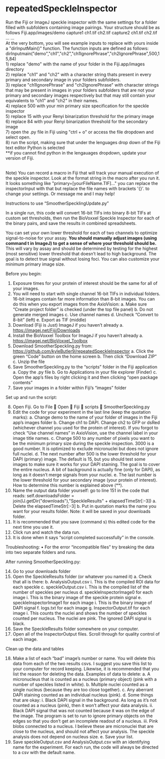 # repeatedSpeckleInspector
Run the Fiji or ImageJ speckle inspector with the same settings for a folder filled with subfolders containing image pairings. 
Your structure should be as follows 
  Fiji.app/images/demo
    capture1
      ch1.tif
      ch2.tif
    capture2
      ch1.tif
      ch2.tif
      ...
    ...
<br />
At the very bottom, you will see example inputs to replace with yours inside a "dirInputMain()" function.
The function inputs are defined as follows:<br />
  dirInputmain("demo","ch1","ch2","ch1IgnorePhrase","ch2IgnorePhrase",500,15,84) <br />
    1) replace "demo" with the name of your folder in the Fiji.app/images directory <br />
    2) replace "ch1" and "ch2" with a character string thats present in every primary and secondary image in your folders subfolders. <br />
    3) replace "ch1IgnorePhrase" and "ch2IgnorePhrase" with character strings that may be present in images in your folders subfolders that are not your primary and secondary images respectively but that may still contain your equivalents to "ch1" and "ch2" in their names. <br />
    4) replace 500 with your min primary size specification for the speckle inspector <br />
    5) replace 15 with your Renyi binarization threshold for the primary image <br />
    6) replace 84 with your Renyi binarization threshold for the secondary image <br />
    7) open the .py file in Fiji using "ctrl + o" or access the file dropdown and select open. <br />
    8) run the script, making sure that under the lenguages drop down of the Fiji text editor Python is selected <br />
      **if you cannot find python in the lengauages dropdown, update your version of Fiji. <br />

<br />
Note) You can record a macro in Fiji that will track your manual execution of the speckle inspector. Look at the format string in the macro after you run it.
It looks something like "primary=[yourFileName.TIF]..." you can replace the inspectorInput with that but replace the 
file names with brackets '{}'. to change your settings. Or message me and I may help!

Instructions to use “SmootherSpecklingUpdate.py”

In a single run, this code will convert 16-bit TIFs into binary 8-bit TIFs at custom set thresholds, then run the BioVoxxel Speckle Inspector for each of the binary pairs, and save the results in combined spreadsheets.  

You can set your own lower threshold for each of two channels to optimize signal-to-noise for your assay. **You should manually adjust images (using command t in ImageJ) to get a sense of where your threshold should be.** This will vary by assay and should be determined by testing for the highest (most sensitive) lower threshold that doesn’t lead to high background. The goal is to detect true signal without losing foci. You can also customize your minimum primary image size. 

Before you begin: 

1.	Exposure times for your protein of interest should be the same for all of your images. 
2.	You will need to start with single channel 16-bit TIFs in individual folders. 16-bit images contain far more information than 8-bit images. You can do this when you export images from the AxioVision:
a.	Make sure “Create project folder” is checked (under the top file panel)
b.	Do not generate merged images
c.	Use channel names
d.	Uncheck “Convert to 8-bit” (left)
e.	Export as TIF (middle)
3.	Download (Fiji is Just) ImageJ if you haven’t already
a.	https://imagej.net/Fiji/Downloads
4.	Install the BioVoxxel Toolbox for ImageJ if you haven’t already
a.	https://imagej.net/BioVoxxel_Toolbox
5.	Download SmootherSpeckling.py from: https://github.com/kyleButler9/repeatedSpeckleInspector
a.	Click the green “Code” button on the home screen
b.	Then click “Download ZIP”
c.	Unzip the file
6.	Save SmootherSpeckling.py to the “scripts” folder in the Fiji application
a.	Copy the .py file
b.	Go to Applications in your file explorer (Finder)
c.	Open the app’s files by right clicking it and then clicking “open package contents”
7.	Save your images in a folder within Fiji’s “images” folder

Set up and run the script: 

8.	Open Fiji. Go to File  Open  Fiji  scripts  SmootherSpeckling.py
9.	Edit the code for your experiment in the last line (keep the quotation marks):
a.	Change demo to the name of your folder of images in the Fiji app’s images folder
b.	Change ch1 to DAPI. Change ch2 to GFP or dsRed (whichever channel you used for the protein of interest). If you forgot to check “Use channel names” in AxioVision, use the channel label in your image title names.
c.	Change 500 to any number of pixels you want to be the minimum primary size during the speckle inspection. 3000 is a good number. It is optimized to exclude micronuclei but does not ignore full nuclei. 
d.	The next number after 500 is the lower threshold for your DAPI (primary) image. The default is 15, but you should test some images to make sure it works for your DAPI staining. The goal is to cover the entire nucleus. A bit of background is actually fine (only for DAPI), as long as it doesn’t merge signals from your nuclei. 
e.	The last number is the lower threshold for your secondary image (your protein of interest). How to determine this number is explained above (**).
10.	 Name the output data folder yourself: go to line 151 in the code that reads: self.downloadsFolder = join(IJ.getDir("downloads"),"SpeckleResults" + elapsedTimeStr[:-3])
a.	Delete the elapsedTimeStr[:-3]
b.	Put in quotation marks the name you want for your results folder. Note: it will be saved in your downloads folder.
11.	It is recommended that you save (command s) this edited code for the next time you use it.
12.	Click run and watch the data run.
13.	It is done when it says “script completed successfully” in the console.

Troubleshooting:
•	For the error “incompatible files” try breaking the data into two separate folders and runs. 

After running SmootherSpeckling.py:

14.	Go to your downloads folder
15.	Open the SpeckleResults folder (or whatever you named it)
a.	Check that all is there: 
b.	AnalysisOutput.csv
i.	This is the compiled ROI data for each speckle
c.	speckleOutput.csv
i.	This is the compiled list of the number of speckles per nucleus
d.	speckleInspectorImage0 for each image
i.	This is the binary image of the speckle protein signal
e.	speckleInspectorImage1 for each image
i.	This is the binary image of DAPI signal
f.	logs.txt for each image
g.	InspectorOutput.tif for each image
i.	This counts the nuclei and shows the number of speckles counted per nucleus. The nuclei are pink. The ignored DAPI signal is black.
16.	Save the SpeckleResults folder somewhere on your computer.
17.	Open all of the InspectorOutput files. Scroll through for quality control of each image. 

Clean up the data and tables

18.	Make a list of each “bad” image’s number or name. You will delete this data from each of the two results csvs. I suggest you save this list to your computer for record keeping. Likewise, it is recommended that you list the reason for deleting the data. Examples of data to delete:
a.	A micronucleus that is counted as a nucleus (primary object) (pink with a number of speckles listed in white).
b.	Multiple nuclei counted as a single nucleus (because they are too close together).
c.	Any aberrant DAPI staining counted as an individual nucleus (pink).
d.	Some things that are okay:
i.	Black DAPI signal in the background. As long as it’s not counted as a nucleus (pink), then it won’t affect your data analysis.
ii.	Black DAPI signal that was not counted because it was on the edge of the image. The program is set to run to ignore primary objects on the edges so that you don’t get an incomplete readout of a nucleus.
iii.	Pink blobs connected to a nucleus. I believe these are micronuclei that are close to the nucleus, and should not affect your analysis. The speckle analysis does not depend on nucleus size.
e.	Save your list. 
19.	Save speckleOutput.csv and AnalysisOutput.csv with an identifying name for the experiment. For each run, the code will always be directed to a csv with the default name. 






